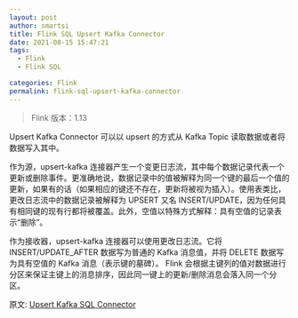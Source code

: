 ```yaml
---
layout: post
author: smartsi
title: Flink SQL Upsert Kafka Connector
date: 2021-08-15 15:47:21
tags:
  - Flink
  - Flink SQL

categories: Flink
permalink: flink-sql-upsert-kafka-connector
---
```


> Flink 版本：1.13

Upsert Kafka Connector 可以以 upsert 的方式从 Kafka Topic 读取数据或者将数据写入其中。

作为源，upsert-kafka 连接器产生一个变更日志流，其中每个数据记录代表一个更新或删除事件。更准确地说，数据记录中的值被解释为同一个键的最后一个值的更新，如果有的话（如果相应的键还不存在，更新将被视为插入）。使用表类比，更改日志流中的数据记录被解释为 UPSERT 又名 INSERT/UPDATE，因为任何具有相同键的现有行都将被覆盖。此外，空值以特殊方式解释：具有空值的记录表示“删除”。

作为接收器，upsert-kafka 连接器可以使用更改日志流。它将 INSERT/UPDATE_AFTER 数据写为普通的 Kafka 消息值，并将 DELETE 数据写为具有空值的 Kafka 消息（表示键的墓碑）。 Flink 会根据主键列的值对数据进行分区来保证主键上的消息排序，因此同一键上的更新/删除消息会落入同一个分区。











原文: [Upsert Kafka SQL Connector](https://ci.apache.org/projects/flink/flink-docs-release-1.13/docs/connectors/table/upsert-kafka/)
